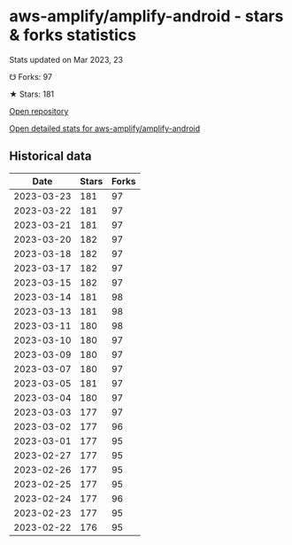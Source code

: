 # aws-amplify/amplify-android - stars & forks statistics

Stats updated on Mar 2023, 23

☋ Forks: 97

★ Stars: 181

[Open repository](https://github.com/aws-amplify/amplify-android)

[Open detailed stats for aws-amplify/amplify-android](https://reviewgithub.com/rep/aws-amplify/amplify-android)

## Historical data
| Date | Stars | Forks |
|------|-------|-------|
| 2023-03-23 | 181 | 97 | 
| 2023-03-22 | 181 | 97 | 
| 2023-03-21 | 181 | 97 | 
| 2023-03-20 | 182 | 97 | 
| 2023-03-18 | 182 | 97 | 
| 2023-03-17 | 182 | 97 | 
| 2023-03-15 | 182 | 97 | 
| 2023-03-14 | 181 | 98 | 
| 2023-03-13 | 181 | 98 | 
| 2023-03-11 | 180 | 98 | 
| 2023-03-10 | 180 | 97 | 
| 2023-03-09 | 180 | 97 | 
| 2023-03-07 | 180 | 97 | 
| 2023-03-05 | 181 | 97 | 
| 2023-03-04 | 180 | 97 | 
| 2023-03-03 | 177 | 97 | 
| 2023-03-02 | 177 | 96 | 
| 2023-03-01 | 177 | 95 | 
| 2023-02-27 | 177 | 95 | 
| 2023-02-26 | 177 | 95 | 
| 2023-02-25 | 177 | 95 | 
| 2023-02-24 | 177 | 96 | 
| 2023-02-23 | 177 | 95 | 
| 2023-02-22 | 176 | 95 | 


